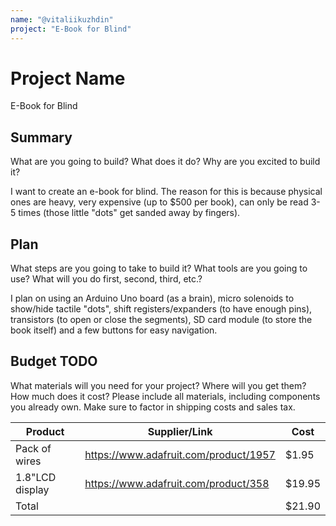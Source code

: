 ```yaml
---
name: "@vitaliikuzhdin"
project: "E-Book for Blind"
---
```


# Project Name

E-Book for Blind

## Summary

What are you going to build? What does it do? Why are you excited to build it?

I want to create an e-book for blind. The reason for this is because physical ones are heavy, very expensive (up to $500 per book), can only be read 3-5 times (those little "dots" get sanded away by fingers).

## Plan

What steps are you going to take to build it? What tools are you going to use? What will you do first, second, third, etc.?

I plan on using an Arduino Uno board (as a brain), micro solenoids to show/hide tactile "dots", shift registers/expanders (to have enough pins), transistors (to open or close the segments), SD card module (to store the book itself) and a few buttons for easy navigation. 

## Budget TODO

What materials will you need for your project? Where will you get them? How much does it cost? Please include all materials, including components you already own. Make sure to factor in shipping costs and sales tax.

| Product         | Supplier/Link                         | Cost   |
| --------------- | ------------------------------------- | ------ |
| Pack of wires   | https://www.adafruit.com/product/1957 | $1.95  |
| 1.8"LCD display | https://www.adafruit.com/product/358  | $19.95 |
| Total           |                                       | $21.90 |
